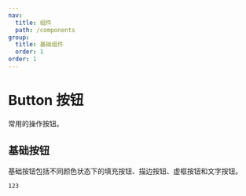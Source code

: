 ```yaml
---
nav:
  title: 组件
  path: /components
group:
  title: 基础组件
  order: 1
order: 1
---
```


# Button 按钮

常用的操作按钮。

## 基础按钮

基础按钮包括不同颜色状态下的填充按钮、描边按钮、虚框按钮和文字按钮。

```vue
123
```
